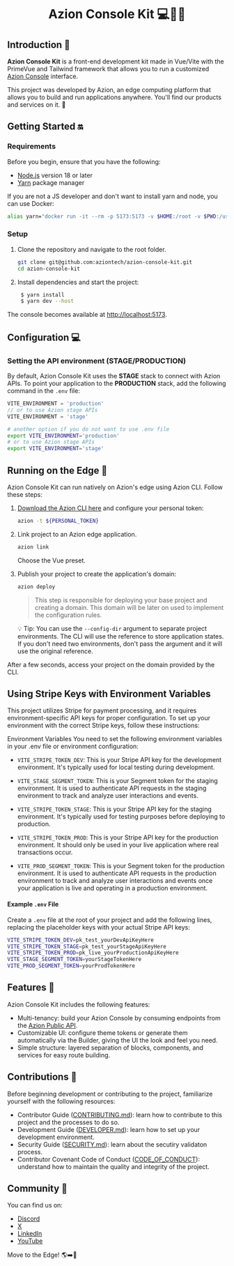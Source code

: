 <h1 align="center">
  Azion Console Kit 💻🚀🧡
</h1>
<p align="center">

## Introduction 📖

**Azion Console Kit** is a front-end development kit made in Vue/Vite with the PrimeVue and Tailwind framework that allows you to run a customized [Azion Console](https://console.azion.com/) interface.

This project was developed by Azion, an edge computing platform that allows you to build and run applications anywhere. You'll find our products and services on it. 🚀

## Getting Started 🔛

### Requirements

Before you begin, ensure that you have the following:

- [Node.js](https://nodejs.org/) version 18 or later
- [Yarn](https://yarnpkg.com/) package manager

If you are not a JS developer and don't want to install yarn and node, you can use Docker:

```bash
alias yarn="docker run -it --rm -p 5173:5173 -v $HOME:/root -v $PWD:/usr/src/app -w /usr/src/app node:18 yarn"
```

### Setup

1. Clone the repository and navigate to the root folder.

   ```bash
   git clone git@github.com:aziontech/azion-console-kit.git
   cd azion-console-kit
   ```

2. Install dependencies and start the project:

   ```bash
    $ yarn install
    $ yarn dev --host
   ```

The console becomes available at [http://localhost:5173](http://localhost:5173).

## Configuration 💻

### Setting the API environment (STAGE/PRODUCTION)

By default, Azion Console Kit uses the **STAGE** stack to connect with Azion APIs.
To point your application to the **PRODUCTION** stack, add the following command in the `.env` file:

```js
VITE_ENVIRONMENT = 'production'
// or to use Azion stage APIs
VITE_ENVIRONMENT = 'stage'
```

```bash
# another option if you do not want to use .env file
export VITE_ENVIRONMENT='production'
# or to use Azion stage APIs
export VITE_ENVIRONMENT='stage'
```

## Running on the Edge 🚀

Azion Console Kit can run natively on Azion's edge using Azion CLI. Follow these steps:

1. [Download the Azion CLI here](https://www.azion.com/en/documentation/products/azion-cli/overview/) and configure your personal token:

   ```bash
   azion -t ${PERSONAL_TOKEN}
   ```

2. Link project to an Azion edge application.

   ```bash
   azion link
   ```

   Choose the Vue preset.

3. Publish your project to create the application's domain:

   ```bash
   azion deploy
   ```

   > This step is responsible for deploying your base project and creating a domain. This domain will be later on used to implement the configuration rules.

   💡 Tip: You can use the `--config-dir` argument to separate project environments. The CLI will use the reference to store application states. If you don't need two environments, don't pass the argument and it will use the original reference.

After a few seconds, access your project on the domain provided by the CLI.

## Using Stripe Keys with Environment Variables

This project utilizes Stripe for payment processing, and it requires environment-specific API keys for proper configuration. To set up your environment with the correct Stripe keys, follow these instructions:

Environment Variables
You need to set the following environment variables in your .env file or environment configuration:

- `VITE_STRIPE_TOKEN_DEV`: This is your Stripe API key for the development environment. It's typically used for local testing during development.

* `VITE_STAGE_SEGMENT_TOKEN`: This is your Segment token for the staging environment. It is used to authenticate API requests in the staging environment to track and analyze user interactions and events.

* `VITE_STRIPE_TOKEN_STAGE`: This is your Stripe API key for the staging environment. It's typically used for testing purposes before deploying to production.

* `VITE_STRIPE_TOKEN_PROD`: This is your Stripe API key for the production environment. It should only be used in your live application where real transactions occur.

* `VITE_PROD_SEGMENT_TOKEN`: This is your Segment token for the production environment. It is used to authenticate API requests in the production environment to track and analyze user interactions and events once your application is live and operating in a production environment.

#### Example `.env` File

Create a `.env` file at the root of your project and add the following lines, replacing the placeholder keys with your actual Stripe API keys:

```bash
VITE_STRIPE_TOKEN_DEV=pk_test_yourDevApiKeyHere
VITE_STRIPE_TOKEN_STAGE=pk_test_yourStageApiKeyHere
VITE_STRIPE_TOKEN_PROD=pk_live_yourProductionApiKeyHere
VITE_STAGE_SEGMENT_TOKEN=yourStageTokenHere
VITE_PROD_SEGMENT_TOKEN=yourProdTokenHere
```

## Features 🧩

Azion Console Kit includes the following features:

- Multi-tenancy: build your Azion Console by consuming endpoints from the [Azion Public API](https://api.azion.com/).
- Customizable UI: configure theme tokens or generate them automatically via the Builder, giving the UI the look and feel you need.
- Simple structure: layered separation of blocks, components, and services for easy route building.

## Contributions 🤝

Before beginning development or contributing to the project, familiarize yourself with the following resources:

- Contributor Guide ([CONTRIBUTING.md](CONTRIBUTING.md)): learn how to contribute to this project and the processes to do so.
- Development Guide ([DEVELOPER.md](DEVELOPER.md)): learn how to set up your development environment.
- Security Guide ([SECURITY.md](SECURITY.md)): learn about the secutiry validaton process.
- Contributor Covenant Code of Conduct ([CODE_OF_CONDUCT](CODE_OF_CONDUCT.md)): understand how to maintain the quality and integrity of the project.

## Community 💬

You can find us on:

- [Discord](https://discord.com/invite/Yp9N7RMVZy)
- [X](https://twitter.com/aziontech)
- [LinkedIn](https://www.linkedin.com/company/aziontech)
- [YouTube](https://www.youtube.com/aziontech)

Move to the Edge! 🌎➡️🧡

